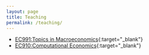 ```yaml
---
layout: page
title: Teaching
permalink: /teaching/
---
```


* [EC991:Topics in Macroeconomics](https://www1.essex.ac.uk/modules/Default.aspx?coursecode=EC991&level=8&period=AU&campus=CO&year=19){:target="_blank"}    
* [EC910:Computational Economics](https://www1.essex.ac.uk/modules/Default.aspx?coursecode=EC910&level=7&period=SP&campus=CO&year=19){:target="_blank"}   